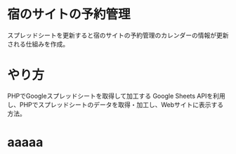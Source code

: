 # 宿のサイトの予約管理

スプレッドシートを更新すると宿のサイトの予約管理のカレンダーの情報が更新される仕組みを作成。

# やり方

PHPでGoogleスプレッドシートを取得して加工する
Google Sheets APIを利用し、PHPでスプレッドシートのデータを取得・加工し、Webサイトに表示する方法。

# aaaaa
